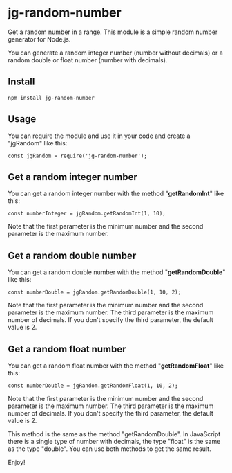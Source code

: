 # jg-random-number

Get a random number in a range. This module is a simple random number generator for Node.js.

You can generate a random integer number (number without decimals) or a random double or float number (number with decimals).

## Install

```
npm install jg-random-number
```

## Usage

You can require the module and use it in your code and create a "jgRandom" like this:

```
const jgRandom = require('jg-random-number');
```

## Get a random integer number

You can get a random integer number with the method "**getRandomInt**" like this:

```
const numberInteger = jgRandom.getRandomInt(1, 10);
```

Note that the first parameter is the minimum number and the second parameter is the maximum number.

## Get a random double number

You can get a random double number with the method "**getRandomDouble**" like this:

```
const numberDouble = jgRandom.getRandomDouble(1, 10, 2);
```

Note that the first parameter is the minimum number and the second parameter is the maximum number. The third parameter is the maximum number of decimals. If you don't specify the third parameter, the default value is 2.

## Get a random float number

You can get a random float number with the method "**getRandomFloat**" like this:

```
const numberDouble = jgRandom.getRandomFloat(1, 10, 2);
```

Note that the first parameter is the minimum number and the second parameter is the maximum number. The third parameter is the maximum number of decimals. If you don't specify the third parameter, the default value is 2.

This method is the same as the method "getRandomDouble". In JavaScript there is a single type of number with decimals, the type "float" is the same as the type "double". You can use both methods to get the same result.

Enjoy!
